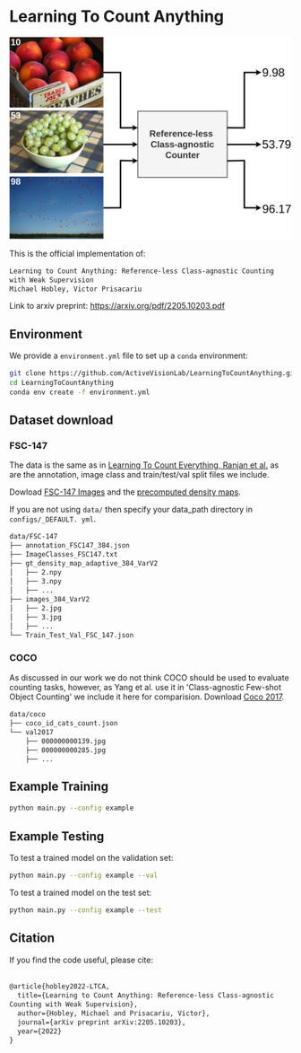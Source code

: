 # Learning To Count Anything
![image](LearningToCountAnything.png)

This is the official implementation of:
```
Learning to Count Anything: Reference-less Class-agnostic Counting with Weak Supervision
Michael Hobley, Victor Prisacariu
```
Link to arxiv preprint: https://arxiv.org/pdf/2205.10203.pdf



## Environment

We provide a `environment.yml` file to set up a `conda` environment:

```sh
git clone https://github.com/ActiveVisionLab/LearningToCountAnything.git
cd LearningToCountAnything
conda env create -f environment.yml
```

## Dataset download 
### FSC-147
The data is the same as in [Learning To Count Everything, Ranjan et al.](https://github.com/cvlab-stonybrook/LearningToCountEverything) as are the annotation, image class and train/test/val split files we include.

Dowload [FSC-147 Images](https://drive.google.com/file/d/1ymDYrGs9DSRicfZbSCDiOu0ikGDh5k6S/view?usp=sharing) and the [precomputed density maps](https://archive.org/details/FSC147-GT).

If you are not using `data/` then specify your data_path directory in `configs/_DEFAULT.
yml`.


```
data/FSC-147
├── annotation_FSC147_384.json
├── ImageClasses_FSC147.txt
├── gt_density_map_adaptive_384_VarV2
│   ├── 2.npy
│   ├── 3.npy
│   ├── ...
├── images_384_VarV2
│   ├── 2.jpg
│   ├── 3.jpg
│   ├── ...
└── Train_Test_Val_FSC_147.json
```

### COCO
As discussed in our work we do not think COCO should be used to evaluate counting tasks, however, as Yang et al. use it in 'Class-agnostic Few-shot Object Counting' we include it here for comparision.
Download [Coco 2017](http://cocodataset.org/).

```
data/coco
├── coco_id_cats_count.json
└── val2017
    ├── 000000000139.jpg
    ├── 000000000285.jpg
    ├── ...
```


## Example Training 

```sh
python main.py --config example
```

## Example Testing
To test a trained model on the validation set: 

```sh
python main.py --config example --val
```
To test a trained model on the test set: 

```sh
python main.py --config example --test
```

## Citation

If you find the code useful, please cite:
```

@article{hobley2022-LTCA,
  title={Learning to Count Anything: Reference-less Class-agnostic Counting with Weak Supervision},
  author={Hobley, Michael and Prisacariu, Victor},
  journal={arXiv preprint arXiv:2205.10203},
  year={2022}
}
```
